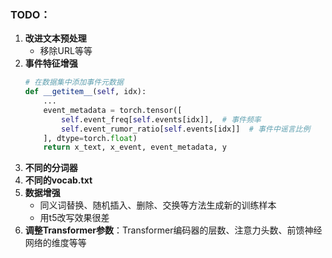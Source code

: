 ### TODO：
1. **改进文本预处理**
   - 移除URL等等
2. **事件特征增强**
   ```python
   # 在数据集中添加事件元数据
   def __getitem__(self, idx):
       ...
       event_metadata = torch.tensor([
           self.event_freq[self.events[idx]],  # 事件频率
           self.event_rumor_ratio[self.events[idx]]  # 事件中谣言比例
       ], dtype=torch.float)
       return x_text, x_event, event_metadata, y
   ```
3. **不同的分词器**
4. **不同的vocab.txt**
5. **数据增强**
   - 同义词替换、随机插入、删除、交换等方法生成新的训练样本
   - 用t5改写效果很差
7. **调整Transformer参数**：Transformer编码器的层数、注意力头数、前馈神经网络的维度等等
